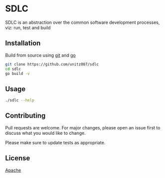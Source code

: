 # SDLC
SDLC is an abstraction over the common software development processes, viz: run, test and build

## Installation
Build from source using [git](https://git-scm.com) and [go](https://go.dev)

```bash
git clone https://github.com/unitz007/sdlc
cd sdlc
go build -v
````

## Usage
```bash
./sdlc --help
```

## Contributing
Pull requests are welcome. For major changes, please open an issue first
to discuss what you would like to change.

Please make sure to update tests as appropriate.

## License
[Apache](http://www.apache.org/licenses/LICENSE-2.0)
